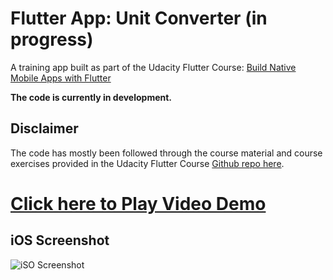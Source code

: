 # Flutter App: Unit Converter (in progress)

A training app built as part of the Udacity Flutter Course: [Build Native Mobile Apps with Flutter](https://www.udacity.com/course/build-native-mobile-apps-with-flutter--ud905)

**The code is currently in development.**

## Disclaimer
The code has mostly been followed through the course material and course exercises provided in the Udacity Flutter Course [Github repo here](https://github.com/flutter/udacity-course).

# [Click here to Play Video Demo](https://www.ammologic.com/wp-content/uploads/2020/03/Flutter_Unit_Converter_1.m4v)

## iOS Screenshot
![iSO Screenshot](https://www.ammologic.com/wp-content/uploads/2020/03/Flutter_Unit_Converter_1_Small.png)